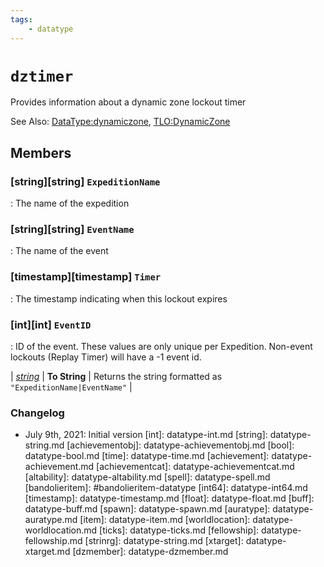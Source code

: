 ```yaml
---
tags:
    - datatype
---
```

# `dztimer`

Provides information about a dynamic zone lockout timer

See Also: [DataType:dynamiczone](./datatype-dynamiczone.md), [TLO:DynamicZone](../top-level-objects/tlo-dynamiczone.md)

## Members

### [string][string] `ExpeditionName`

:   The name of the expedition

### [string][string] `EventName`

:   The name of the event

### [timestamp][timestamp] `Timer`

:   The timestamp indicating when this lockout expires

### [int][int] `EventID`

:   ID of the event. These values are only unique per Expedition. Non-event lockouts (Replay Timer) will have a -1 event id.

| [_string_](datatype-string.md) | **To String** | Returns the string formatted as `"ExpeditionName|EventName"` |

### Changelog

* July 9th, 2021: Initial version
[int]: datatype-int.md
[string]: datatype-string.md
[achievementobj]: datatype-achievementobj.md
[bool]: datatype-bool.md
[time]: datatype-time.md
[achievement]: datatype-achievement.md
[achievementcat]: datatype-achievementcat.md
[altability]: datatype-altability.md
[spell]: datatype-spell.md
[bandolieritem]: #bandolieritem-datatype
[int64]: datatype-int64.md
[timestamp]: datatype-timestamp.md
[float]: datatype-float.md
[buff]: datatype-buff.md
[spawn]: datatype-spawn.md
[auratype]: datatype-auratype.md
[item]: datatype-item.md
[worldlocation]: datatype-worldlocation.md
[ticks]: datatype-ticks.md
[fellowship]: datatype-fellowship.md
[strinrg]: datatype-string.md
[xtarget]: datatype-xtarget.md
[dzmember]: datatype-dzmember.md
